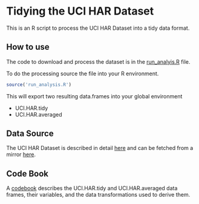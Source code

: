 # Tidying the UCI HAR Dataset

This is an R script to process the UCI HAR Dataset into a tidy data format.

## How to use

The code to download and process the dataset is in the [run_analyis.R](run_analysis.R) file.

To do the processing source the file into your R environment.

```R
source('run_analysis.R')
```

This will export two resulting data.frames into your global environment
- UCI.HAR.tidy
- UCI.HAR.averaged


## Data Source

The UCI HAR Dataset is described in detail [here](http://archive.ics.uci.edu/ml/datasets/Human+Activity+Recognition+Using+Smartphones) and can be fetched from a mirror [here](https://d396qusza40orc.cloudfront.net/getdata%2Fprojectfiles%2FUCI%20HAR%20Dataset.zip).


## Code Book

A [codebook](CodeBook.md) describes the UCI.HAR.tidy and UCI.HAR.averaged data frames, their variables, and the data transformations used to derive them.
